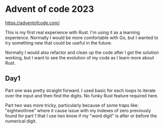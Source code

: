 # Advent of code 2023

https://adventofcode.com/

This is my first real experience with Rust. I'm using it as a learning experience. Normally I would be more 
comfortable with Go, but I wanted to try something new that could be useful in the future.

Normally I would also refactor and clean up the code after I got the solution working, but I want to see
the evolution of my code as I learn more about Rust.

## Day1

Part one was pretty straight forward. I used basic for each loops to iterate over the input and then find the digits. No funky Rust feature required here.

Part two was more tricky, particularly because of some traps like: "eightwothree" where it cause issue with my indexes of zero previously found for part 1 that I use two know if my "word digit" is after or before the numerical digit.
